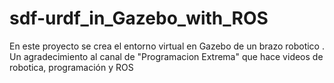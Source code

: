 # sdf-urdf_in_Gazebo_with_ROS 
En este proyecto se crea el entorno virtual en Gazebo de un brazo robotico .  
Un agradecimiento al canal de "Programacion Extrema" que hace videos de robotica, programación y ROS
